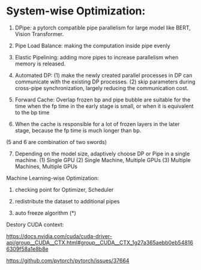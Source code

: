 # System-wise Optimization:

1. DPipe: a pytorch compatible pipe parallelism for large model like BERT, Vision Transformer.

2. Pipe Load Balance: making the computation inside pipe evenly

3. Elastic Pipelining: adding more pipes to increase parallelism when memory is released.

4. Automated DP:
(1) make the newly created parallel processes in DP can communicate with the existing DP processes.
(2) skip parameters during cross-pipe synchronization, largely reducing the communication cost.

5. Forward Cache: Overlap frozen bp and pipe bubble are suitable for the time when the fp time in the early stage is small, or when it is equivalent to the bp time

6. When the cache is responsible for a lot of frozen layers in the later stage, because the fp time is much longer than bp.

(5 and 6 are combination of two swords)

7. Depending on the model size, adaptively choose DP or Pipe in a single machine.
(1) Single GPU
(2) Single Machine, Multiple GPUs
(3) Multiple Machines, Multiple GPUs



Machine Learning-wise Optimization:

1. checking point for Optimizer, Scheduler

2. redistribute the dataset to additional pipes

3. auto freeze algorithm (*)



Destory CUDA context:

https://docs.nvidia.com/cuda/cuda-driver-api/group__CUDA__CTX.html#group__CUDA__CTX_1g27a365aebb0eb548166309f58a1e8b8e

https://github.com/pytorch/pytorch/issues/37664
